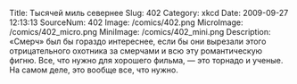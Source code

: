 Title: Тысячей миль севернее 
Slug: 402 
Category: xkcd 
Date: 2009-09-27 12:13:13 
SourceNum: 402 
Image: /comics/402.png 
MicroImage: /comics/402_micro.png 
MiniImage: /comics/402_mini.png 
Description: «Смерч» был бы гораздо интереснее, если бы они вырезали этого отрицательного охотника за смерчами и всю эту романтическую фигню. Все, что нужно для хорошего фильма, ― это торнадо и ученые.<br>На самом деле, это вообще все, что нужно. 

